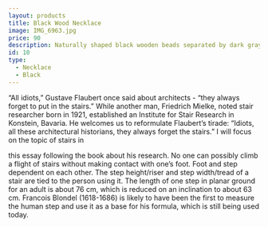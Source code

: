 ```yaml
---
layout: products
title: Black Wood Necklace
image: IMG_6963.jpg
price: 90
description: Naturally shaped black wooden beads separated by dark gray metal tubes.
id: 10
type:    
  - Necklace
  - Black
---
```



“All idiots,” Gustave Flaubert once said about architects - “they always forget to put in the stairs.” While another man, Friedrich Mielke, noted stair researcher born in 1921, established an Institute for Stair Research in Konstein, Bavaria. He welcomes us to reformulate Flaubert’s tirade: “Idiots, all these architectural historians, they always forget the stairs.” I will focus on the topic of stairs in

 this essay following the book about his research.
No one can possibly climb a flight of stairs without making contact with one’s foot. Foot and step dependent on each other. The step height/riser and step width/tread of a stair are tied to the person using it. The length of one step in planar ground for an adult is about 76 cm, which is reduced on an inclination to about 63 cm. Francois Blondel (1618-1686) is likely to have been the first to measure the human step and use it as a base for his formula, which is still being used today.
